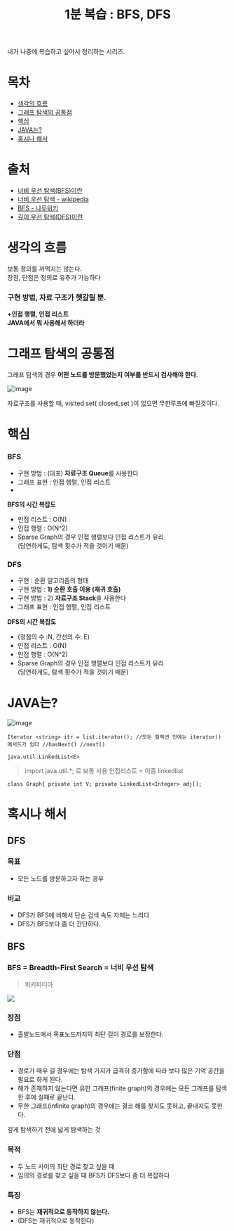 ﻿---
title:  "1분 복습 : BFS, DFS"
excerpt: "SW 마에스트로 코딩테스트를 준비하기 위해, BFS, DFS부터 복습을 해보겠습니다. 1분안에 다시 읽고 복습할 수 있게 정리하겠습니다."

categories:
  - 1분복습
tags:
  - 1분복습
  - SW Maestro
last_modified_at: 2020-02-28TO17:30:00+09:00
---

내가 나중에 복습하고 싶어서 정리하는 시리즈.

# 목차
- [생각의 흐름](#생각의-흐름)
- [그래프 탐색의 공통점](#그래프-탐색의-공통점)
- [핵심](#핵심)
- [JAVA는?](#JAVA는?)
- [혹시나 해서](#혹시나-해서)

# 출처
- [너비 우선 탐색(BFS)이란](https://gmlwjd9405.github.io/2018/08/15/algorithm-bfs.html)
- [너비 우선 탐색 - wikipedia](https://ko.wikipedia.org/wiki/%EB%84%88%EB%B9%84_%EC%9A%B0%EC%84%A0_%ED%83%90%EC%83%89)
- [BFS - 나무위키](https://namu.wiki/w/BFS)
- [깊이 우선 탐색(DFS)이란](https://gmlwjd9405.github.io/2018/08/14/algorithm-dfs.html)

# 생각의 흐름

보통 정의를 까먹지는 않는다. <br>
장점, 단점은 정의로 유추가 가능하다<br>
### 구현 방법, 자료 구조가 헷갈릴 뿐.
**+인접 행렬, 인접 리스트**<br>
**JAVA에서 뭐 사용해서 하더라**

# 그래프 탐색의 공통점

그래프 탐색의 경우 **어떤 노드를 방문했었는지 여부를 반드시 검사해야 한다**.

![image](https://namu.wiki/w/%ED%8C%8C%EC%9D%BC:external/blog.hackerearth.com/dfsbfs_animation_final.gif)

자료구조를 사용할 때, visited set( closed_set )이 없으면 무한루프에 빠질것이다.

# 핵심
### BFS
- 구현 방법 : (대표) **자료구조 Queue**를 사용한다
- 그래프 표현 : 인접 행렬, 인접 리스트
- 
**BFS의 시간 복잡도**
- 인접 리스트 : O(N)
- 인접 행렬 : O(N^2)
- Sparse Graph의 경우 인접 행렬보다 인접 리스트가 유리<br>(당연하게도, 탐색 횟수가 적을 것이기 때문)

### DFS
- 구현 : 순환 알고리즘의 형태
- 구현 방법 : **1) 순환 호출 이용 (재귀 호출)**
- 구현 방법 : 2) **자료구조 Stack**을 사용한다
- 그래프 표현 : 인접 행렬, 인접 리스트

**DFS의 시간 복잡도**
- (정점의 수 :N, 간선의 수: E)
- 인접 리스트 : O(N)
- 인접 행렬 : O(N^2)
- Sparse Graph의 경우 인접 행렬보다 인접 리스트가 유리<br>(당연하게도, 탐색 횟수가 적을 것이기 때문)

# JAVA는?
![image](https://mblogthumb-phinf.pstatic.net/MjAxNjEyMDRfMTc1/MDAxNDgwODU5MjM1OTYx.HKMtAuC2H4yk0ug_53tHElYJd9Mq9B47_2xjeXhF2cIg.0yrzwvt-8FCxecm_MBQTVzK6vWklJ_7YxXDwlYrl0wUg.PNG.writer0713/%EC%8A%A4%ED%81%AC%EB%A6%B0%EC%83%B7_2016-12-03_%EC%98%A4%EC%A0%84_12.29.17.png?type=w2)

`Iterator <string> itr = list.iterator();
//모든 컬렉션 안에는 iterator() 메서드가 있다
//hasNext()
//next()
`

`java.util.LinkedList<E>`
> import java.util.*; 로 보통 사용
> 인접리스트 = 이중 linkedlist

`
class Graph{
   private int V;
   private LinkedList<Integer> adj[];
`
# 혹시나 해서
## DFS
### 목표
- 모든 노드를 방문하고자 하는 경우

### 비교
- DFS가 BFS에 비해서 단순 검색 속도 자체는 느리다
- DFS가 BFS보다 좀 더 간단하다.

## BFS

### BFS = Breadth-First Search = 너비 우선 탐색

> 위키피디아

![](https://commons.wikimedia.org/wiki/File:Animated_BFS.gif)

### **장점**
-   출발노드에서 목표노드까지의 최단 길이 경로를 보장한다.

### **단점**
-   경로가 매우 길 경우에는 탐색 가지가 급격히 증가함에 따라 보다 많은 기억 공간을 필요로 하게 된다.
-   해가 존재하지 않는다면 유한 그래프(finite graph)의 경우에는 모든 그래프를 탐색한 후에 실패로 끝난다.
-   무한 그래프(infinite graph)의 경우에는 결코 해를 찾지도 못하고, 끝내지도 못한다.

깊게 탐색하기 전에 넓게 탐색하는 것

### **목적**
- 두 노드 사이의 최단 경로 찾고 싶을 때
- 임의의 경로를 찾고 싶을 때
BFS가 DFS보다 좀 더 복잡하다

### **특징**
- BFS는 **재귀적으로 동작하지 않는다.**
- (DFS는 재귀적으로 동작한다)


